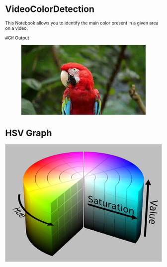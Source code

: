 # VideoColorDetection
This Notebook allows you to identify the main color present in a given area on a video.

 #Gif Output
 <p align="center"><img src="data/gif/VideoOutput.gif"\></p>

# HSV Graph
<p align="center"><img src="640px-HSV_color_solid_cylinder_saturation_gray.png"\></p>
 

